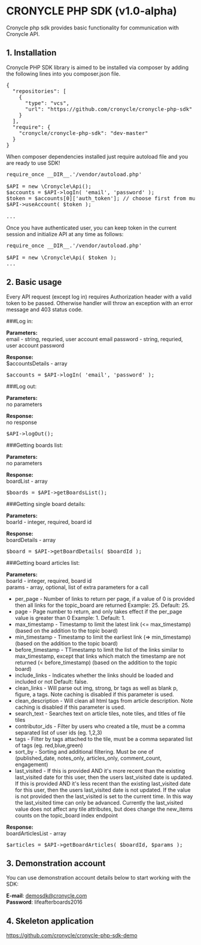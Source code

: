 # CRONYCLE PHP SDK (v1.0-alpha)


Cronycle php sdk provides basic functionality for communication with Cronycle API.


## 1. Installation

Cronycle PHP SDK library is aimed to be installed via composer by adding the following lines into you composer.json 
file.  

<pre>
{  
  "repositories": [  
    {  
      "type": "vcs",  
      "url": "https://github.com/cronycle/cronycle-php-sdk"  
    }  
  ],  
  "require": {  
    "cronycle/cronycle-php-sdk": "dev-master"  
  }  
}
</pre>    

When composer dependencies installed just require autoload file and you are ready to use SDK!
 
<pre>
require_once __DIR__.'/vendor/autoload.php'

$API = new \Cronycle\Api();
$accounts = $API->logIn( 'email', 'password' );
$token = $accounts[0]['auth_token']; // choose first from multiple accounts
$API->useAccount( $token );

...
</pre>  

Once you have authenticated user, you can keep token in the current session and initialize API at any time as follows:
 
<pre>
require_once __DIR__.'/vendor/autoload.php'

$API = new \Cronycle\Api( $token );
...
</pre>


## 2. Basic usage

Every API request (except log in) requires Authorization header with a valid token to be passed. Otherwise handler will 
throw an exception with an error message and 403 status code.  


###Log in: 
 
__Parameters:__  
email - string, requried, user account email
password - string, requried, user account password
  
__Response:__  
$accountsDetails - array  
 
<pre>
$accounts = $API->logIn( 'email', 'password' );
</pre>

###Log out: 
 
__Parameters:__  
no parameters
  
__Response:__  
no response  
 
<pre>
$API->logOut();
</pre>

###Getting boards list:

__Parameters:__  
no parameters
  
__Response:__  
boardList - array  

<pre>
$boards = $API->getBoardsList();
</pre>

###Getting single board details:  

__Parameters:__  
boarId - integer, required, board id  
  
__Response:__  
boardDetails - array    

<pre>
$board = $API->getBoardDetails( $boardId );
</pre>

###Getting board articles list:  

__Parameters:__  
boarId - integer, required, board id  
params - array, optional, list of extra parameters for a call
<ul>
	<li>per_page - Number of links to return per page, if a value of 0 is provided then all links for the topic_board are returned Example: 25. Default: 25.</li>
	<li>page - Page number to return, and only takes effect if the per_page value is greater than 0 Example: 1. Default: 1.</li>
	<li>max_timestamp - Timestamp to limit the latest link (<= max_timestamp) (based on the addition to the topic board)</li>
	<li>min_timestamp - Timestamp to limit the earliest link (=> min_timestamp) (based on the addition to the topic board)</li>
	<li>before_timestamp - TTimestamp to limit the list of the links similar to max_timestamp, except that links which match the timestamp are not returned (< before_timestamp) (based on the addition to the topic board)</li>
	<li>include_links - Indicates whether the links should be loaded and included or not Default: false.</li>
	<li>clean_links - Will parse out img, strong, br tags as well as blank p, figure, a tags. Note caching is disabled if this parameter is used.</li>
	<li>clean_description - Will clean all html tags from article description. Note caching is disabled if this parameter is used.</li>
	<li>search_text - Searches text on article tiles, note tiles, and titles of file tiles</li>
	<li>contributor_ids - Filter by users who created a tile, must be a comma separated list of user ids (eg. 1,2,3)</li>
	<li>tags - Filter by tags attached to the tile, must be a comma separated list of tags (eg. red,blue,green)</li>
	<li>sort_by - Sorting and additional filtering. Must be one of (published_date, notes_only, articles_only, comment_count, engagement)</li>
	<li>last_visited - If this is provided AND it's more recent than the existing last_visited date for this user, then the users last_visited date is updated. If this is provided AND it's less recent than the existing last_visited date for this user, then the users last_visited date is not updated. If the value is not provided then the last_visited is set to the current time. In this way the last_visited time can only be advanced. Currently the last_visited value does not affect any tile attributes, but does change the new_items counts on the topic_board index endpoint</li>
</ul>
  
__Response:__  
boardArticlesList - array  
  
<pre>
$articles = $API->getBoardArticles( $boardId, $params );
</pre>


## 3. Demonstration account

You can use demonstration account details below to start working with the SDK:  
 
__E-mail__: demosdk@cronycle.com  
__Password__: lifeafterboards2016  


## 4. Skeleton application

https://github.com/cronycle/cronycle-php-sdk-demo